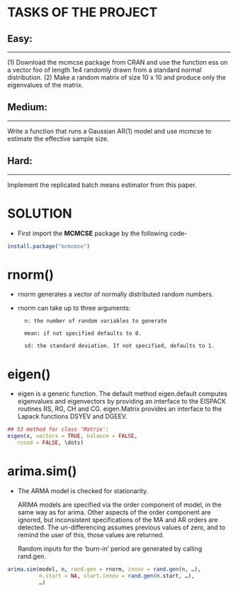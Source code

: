 # TASKS OF THE PROJECT

## Easy:
___
(1) 
Download the mcmcse package from CRAN and use the function ess on a vector foo of length 1e4 randomly drawn from a standard normal distribution. (2) Make a random matrix of size 10 x 10 and produce only the eigenvalues of the matrix.

## Medium:
___ 
Write a function that runs a Gaussian AR(1) model and use mcmcse to estimate the effective sample size.

## Hard:
___ 
Implement the replicated batch means estimator from this paper.

# SOLUTION

* First import the __MCMCSE__ package by the following code-

```R language
install.package("mcmcmse")
```
# rnorm()
* rnorm generates a vector of normally distributed random numbers.

* rnorm can take up to three arguments:
        
        n: the number of random variables to generate
        
        mean: if not specified defaults to 0.
        
        sd: the standard deviation. If not specified, defaults to 1.
# eigen()
* eigen is a generic function. The default method eigen.default computes eigenvalues and eigenvectors by providing an interface to the EISPACK routines RS, RG, CH and CG. eigen.Matrix provides an interface to the Lapack functions DSYEV and DGEEV.

```R language
## S3 method for class 'Matrix':
eigen(x, vectors = TRUE, balance = FALSE, 
   rcond = FALSE, \dots)
``` 
# arima.sim()

* The ARMA model is checked for stationarity.

   ARIMA models are specified via the order component of model, in the same way as for arima. Other aspects of the order component are ignored, but inconsistent specifications of the MA and AR orders are detected. The un-differencing assumes previous values of zero, and to remind the user of this, those values are returned.

  Random inputs for the ‘burn-in’ period are generated by calling rand.gen.

```R language
arima.sim(model, n, rand.gen = rnorm, innov = rand.gen(n, …),
          n.start = NA, start.innov = rand.gen(n.start, …),
          …)
```